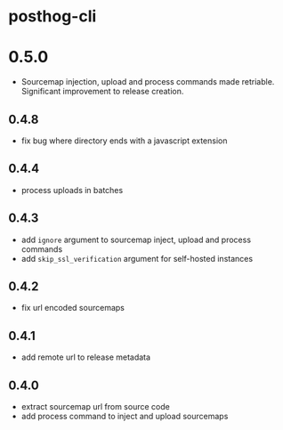 # posthog-cli

# 0.5.0

- Sourcemap injection, upload and process commands made retriable. Significant improvement to release creation.

## 0.4.8

- fix bug where directory ends with a javascript extension

## 0.4.4

- process uploads in batches

## 0.4.3

- add `ignore` argument to sourcemap inject, upload and process commands
- add `skip_ssl_verification` argument for self-hosted instances

## 0.4.2

- fix url encoded sourcemaps

## 0.4.1

- add remote url to release metadata

## 0.4.0

- extract sourcemap url from source code
- add process command to inject and upload sourcemaps
